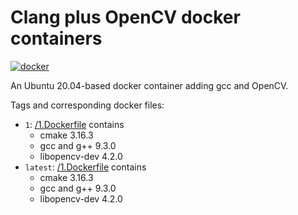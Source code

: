 # Clang plus OpenCV docker containers

[![docker](https://img.shields.io/docker/pulls/cbachhuber/gcc-opencv.svg)](https://hub.docker.com/r/cbachhuber/gcc-opencv/)

An Ubuntu 20.04-based docker container adding gcc and OpenCV.

Tags and corresponding docker files:

- `1`: [/1.Dockerfile](https://github.com/cbachhuber/clang/blob/master/1.Dockerfile/Dockerfile) contains
  - cmake 3.16.3
  - gcc and g++ 9.3.0
  - libopencv-dev 4.2.0
- `latest`: [/1.Dockerfile](https://github.com/cbachhuber/clang/blob/master/1.Dockerfile/Dockerfile[) contains
  - cmake 3.16.3
  - gcc and g++ 9.3.0
  - libopencv-dev 4.2.0
